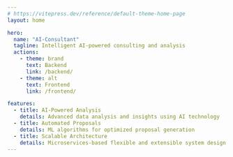 ```yaml
---
# https://vitepress.dev/reference/default-theme-home-page
layout: home

hero:
  name: "AI-Consultant"
  tagline: Intelligent AI-powered consulting and analysis
  actions:
    - theme: brand
      text: Backend
      link: /backend/
    - theme: alt
      text: Frontend
      link: /frontend/

features:
  - title: AI-Powered Analysis
    details: Advanced data analysis and insights using AI technology
  - title: Automated Proposals
    details: ML algorithms for optimized proposal generation
  - title: Scalable Architecture
    details: Microservices-based flexible and extensible system design
---
```


